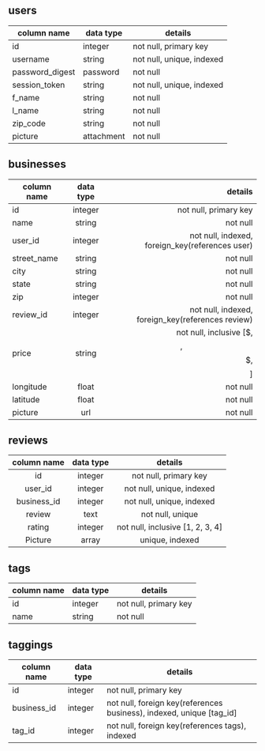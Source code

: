 
## users

| column name     | data type | details               |
|-----------------|-----------|-----------------------|
| id              | integer   | not null, primary key |
| username        | string    | not null, unique, indexed|
| password_digest | password  | not null              |
| session_token   | string    | not null, unique, indexed|
| f_name          | string    | not null              |
| l_name          | string    | not null              |
| zip_code        | string    | not null              |
| picture          | attachment      | not null              |

## businesses

| column name | data type |  details                               |
|-------------|:---------:|---------------------------------------:|
| id          | integer   | not null, primary key                  |
| name        | string    | not null                               |
| user_id     | integer   | not null, indexed, foreign_key(references user)|
| street_name | string    | not null                               |
| city        | string    | not null                               |
| state       | string    | not null                               |
| zip         | integer   | not null                               |
| review_id   | integer   | not null, indexed, foreign_key(references review)|
| price       | string    | not null, inclusive [$, $$, $$$, $$$$] |
| longitude   | float     | not null                               |
| latitude    | float     | not null                               |
| picture     | url       | not null                               |

## reviews

| column name | data type |              details             |
|:-----------:|:---------:|:--------------------------------:|
| id          | integer   | not null, primary key            |
| user_id     | integer   | not null, unique, indexed        |
| business_id | integer   | not null, unique, indexed        |
| review      | text      | not null, unique                 |
| rating      | integer   | not null, inclusive [1, 2, 3, 4] |
| Picture     | array     | unique, indexed                  |

## tags
column name | data type | details
------------|-----------|-----------------------
id          | integer   | not null, primary key
name        | string    | not null

## taggings
column name | data type | details
------------|-----------|-----------------------
id          | integer   | not null, primary key
business_id | integer   | not null, foreign key(references business), indexed, unique [tag_id]
tag_id      | integer   | not null, foreign key(references tags), indexed
